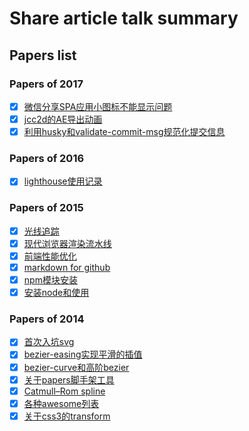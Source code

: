 # Share article talk summary

## Papers list

### Papers of 2017

- [x] [微信分享SPA应用小图标不能显示问题](https://github.com/jasonChen1982/blog/blob/master/papers/2017-05-03-%E5%BE%AE%E4%BF%A1%E5%88%86%E4%BA%ABSPA%E5%BA%94%E7%94%A8%E5%B0%8F%E5%9B%BE%E6%A0%87%E4%B8%8D%E8%83%BD%E6%98%BE%E7%A4%BA%E9%97%AE%E9%A2%98.md)
- [x] [jcc2d的AE导出动画](https://github.com/jasonChen1982/blog/blob/master/papers/2017-04-15-jcc2d%E7%9A%84AE%E5%AF%BC%E5%87%BA%E5%8A%A8%E7%94%BB.md)
- [x] [利用husky和validate-commit-msg规范化提交信息](https://github.com/jasonChen1982/blog/blob/master/papers/2017-02-14-%E5%88%A9%E7%94%A8husky%E5%92%8Cvalidate-commit-msg%E8%A7%84%E8%8C%83%E5%8C%96%E6%8F%90%E4%BA%A4%E4%BF%A1%E6%81%AF.md)

### Papers of 2016

- [x] [lighthouse使用记录](https://github.com/jasonChen1982/blog/blob/master/papers/2016-12-23-lighthouse%E4%BD%BF%E7%94%A8%E8%AE%B0%E5%BD%95.md)

### Papers of 2015

- [x] [光线追踪](https://github.com/jasonChen1982/blog/blob/master/papers/2015-10-02-%E5%85%89%E7%BA%BF%E8%BF%BD%E8%B8%AA.md)
- [x] [现代浏览器渲染流水线](https://github.com/jasonChen1982/blog/blob/master/papers/2015-07-10-%E7%8E%B0%E4%BB%A3%E6%B5%8F%E8%A7%88%E5%99%A8%E6%B8%B2%E6%9F%93%E6%B5%81%E6%B0%B4%E7%BA%BF.md)
- [x] [前端性能优化](https://github.com/jasonChen1982/blog/blob/master/papers/2015-03-14-%E5%89%8D%E7%AB%AF%E6%80%A7%E8%83%BD%E4%BC%98%E5%8C%96.md)
- [x] [markdown for github](https://github.com/jasonChen1982/blog/blob/master/papers/2015-02-11-markdown%20for%20github.md)
- [x] [npm模块安装](https://github.com/jasonChen1982/blog/blob/master/papers/2015-01-11-npm%E6%A8%A1%E5%9D%97%E5%AE%89%E8%A3%85.md)
- [x] [安装node和使用](https://github.com/jasonChen1982/blog/blob/master/papers/2015-01-10-%E5%AE%89%E8%A3%85node%E5%92%8C%E4%BD%BF%E7%94%A8.md)

### Papers of 2014

- [x] [首次入坑svg](https://github.com/jasonChen1982/blog/blob/master/papers/2014-12-01-%E9%A6%96%E6%AC%A1%E5%85%A5%E5%9D%91svg.md)
- [x] [bezier-easing实现平滑的插值](https://github.com/jasonChen1982/blog/blob/master/papers/2014-11-25-bezier-easing%E5%AE%9E%E7%8E%B0%E5%B9%B3%E6%BB%91%E7%9A%84%E6%8F%92%E5%80%BC.md)
- [x] [bezier-curve和高阶bezier](https://github.com/jasonChen1982/blog/blob/master/papers/2014-11-21-bezier-curve%E5%92%8C%E9%AB%98%E9%98%B6bezier.md)
- [x] [关于papers脚手架工具](https://github.com/jasonChen1982/blog/blob/master/papers/2014-11-19-%E5%85%B3%E4%BA%8Epapers%E8%84%9A%E6%89%8B%E6%9E%B6%E5%B7%A5%E5%85%B7.md)
- [x] [Catmull–Rom spline](https://github.com/jasonChen1982/blog/blob/master/papers/2014-11-08-Catmull%E2%80%93Rom%20spline.md)
- [x] [各种awesome列表](https://github.com/jasonChen1982/blog/blob/master/papers/2014-09-27-%E5%90%84%E7%A7%8Dawesome%E5%88%97%E8%A1%A8.md)
- [x] [关于css3的transform](https://github.com/jasonChen1982/blog/blob/master/papers/2014-08-14-%E5%85%B3%E4%BA%8Ecss3%E7%9A%84transform.md)
